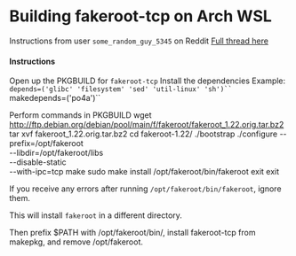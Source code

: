 # Building fakeroot-tcp on Arch WSL
Instructions from user `some_random_guy_5345` on Reddit
[Full thread here](https://www.reddit.com/r/archlinux/comments/7rycmu/cannot_build_fakeroottcp_without_fakeroot/)

#### Instructions
Open up the PKGBUILD for `fakeroot-tcp`
Install the dependencies
   Example: `depends=('glibc' 'filesystem' 'sed' 'util-linux' 'sh')``
   `makedepends=('po4a')``

Perform commands in PKGBUILD
   wget http://ftp.debian.org/debian/pool/main/f/fakeroot/fakeroot_1.22.orig.tar.bz2
   tar xvf fakeroot_1.22.orig.tar.bz2
   cd fakeroot-1.22/
   ./bootstrap
   ./configure --prefix=/opt/fakeroot \
       --libdir=/opt/fakeroot/libs \
       --disable-static \
       --with-ipc=tcp
   make
   sudo make install
   /opt/fakeroot/bin/fakeroot
   exit
   exit

If you receive any errors after running `/opt/fakeroot/bin/fakeroot`, ignore them.

This will install `fakeroot` in a different directory.

Then prefix $PATH with /opt/fakeroot/bin/, install fakeroot-tcp from makepkg, and remove /opt/fakeroot.
